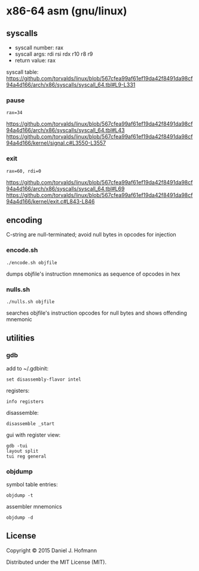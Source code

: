 # x86-64 asm (gnu/linux)


## syscalls

* syscall number: rax
* syscall args: rdi rsi rdx r10 r8 r9
* return value: rax

syscall table: https://github.com/torvalds/linux/blob/567cfea99af61ef19da42f8491da98cf94a4d166/arch/x86/syscalls/syscall_64.tbl#L9-L331


### pause

    rax=34

https://github.com/torvalds/linux/blob/567cfea99af61ef19da42f8491da98cf94a4d166/arch/x86/syscalls/syscall_64.tbl#L43
https://github.com/torvalds/linux/blob/567cfea99af61ef19da42f8491da98cf94a4d166/kernel/signal.c#L3550-L3557


### exit

    rax=60, rdi=0

https://github.com/torvalds/linux/blob/567cfea99af61ef19da42f8491da98cf94a4d166/arch/x86/syscalls/syscall_64.tbl#L69
https://github.com/torvalds/linux/blob/567cfea99af61ef19da42f8491da98cf94a4d166/kernel/exit.c#L843-L846


## encoding

C-string are null-terminated; avoid null bytes in opcodes for injection

### encode.sh

    ./encode.sh objfile

dumps objfile's instruction mnemonics as sequence of opcodes in hex


### nulls.sh

    ./nulls.sh objfile

searches objfile's instruction opcodes for null bytes and shows offending mnemonic


## utilities

### gdb

add to ~/.gdbinit:

    set disassembly-flavor intel

registers:

    info registers

disassemble:

    disassemble _start

gui with register view:

    gdb -tui
    layout split
    tui reg general


### objdump

symbol table entries:

    objdump -t

assembler mnemonics

    objdump -d


## License

Copyright © 2015 Daniel J. Hofmann

Distributed under the MIT License (MIT).
